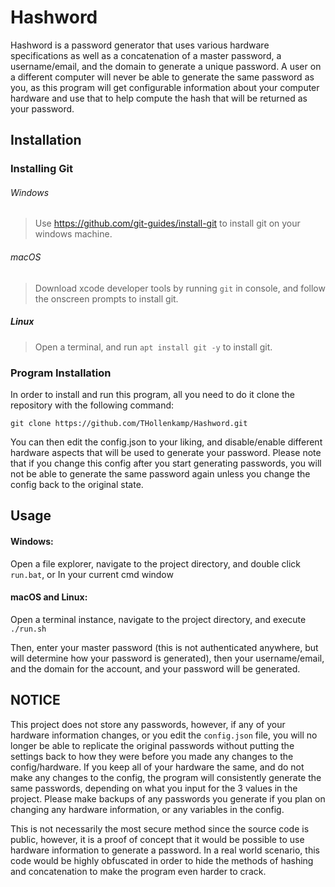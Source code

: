 # Hashword

Hashword is a password generator that uses various hardware specifications as well as a concatenation of a master password, a username/email, and the domain to generate a unique password.
A user on a different computer will never be able to generate the same password as you, as this program will get configurable information about your computer hardware and use that to help compute the hash that will be returned as your password.

## Installation

### Installing Git
###### Windows
> Use https://github.com/git-guides/install-git to install git on your windows machine.
###### macOS
> Download xcode developer tools by running ```git``` in console, and follow the onscreen prompts to install git.
##### Linux
> Open a terminal, and run ```apt install git -y``` to install git.

### Program Installation

In order to install and run this program, all you need to do it clone the repository with the following command:
```
git clone https://github.com/THollenkamp/Hashword.git
```
You can then edit the config.json to your liking, and disable/enable different hardware aspects that will be used to generate your password. Please note that if you change this config after you start generating passwords, you will not be able to generate the same password again unless you change the config back to the original state.

## Usage

#### Windows:
Open a file explorer, navigate to the project directory, and double click ```run.bat```, or
In your current cmd window

#### macOS and Linux:
Open a terminal instance, navigate to the project directory, and execute ```./run.sh```

Then, enter your master password (this is not authenticated anywhere, but will determine how your password is generated), then your username/email, and the domain for the account, and your password will be generated.

## NOTICE

This project does not store any passwords, however, if any of your hardware information changes, or you edit the ```config.json``` file,
you will no longer be able to replicate the original passwords without putting the settings back to how they were before you made any changes to the config/hardware. If you keep all of your hardware the same, and do not make any changes to the config, the program will consistently generate the same passwords, depending on what you input for the 3 values in the project. Please make backups of any passwords you generate if you plan on changing any hardware information, or any variables in the config.

This is not necessarily the most secure method since the source code is public, however, it is a proof of concept that it would be possible to use hardware information to generate a password. In a real world scenario, this code would be highly obfuscated in order to hide the methods of hashing and concatenation to make the program even harder to crack.
